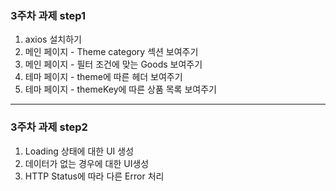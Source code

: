 ### 3주차 과제 step1

1. axios 설치하기
2. 메인 페이지 - Theme category 섹션 보여주기
3. 메인 페이지 - 필터 조건에 맞는 Goods 보여주기
4. 테마 페이지 - theme에 따른 헤더 보여주기
5. 테마 페이지 - themeKey에 따른 상품 목록 보여주기

---

### 3주차 과제 step2

1. Loading 상태에 대한 UI 생성
2. 데이터가 없는 경우에 대한 UI생성
3. HTTP Status에 따라 다른 Error 처리
